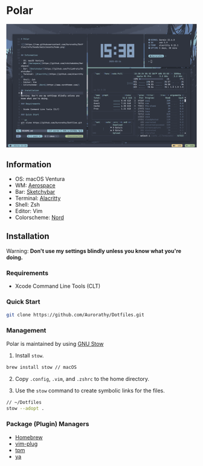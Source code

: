 # Polar

![](https://raw.githubusercontent.com/Aurorathy/Dotfiles/refs/heads/main/assets/home.png)


## Information

- OS: macOS Ventura
- WM: [Aerospace](https://github.com/nikitabobko/AeroSpace)
- Bar: [Sketchybar](https://github.com/FelixKratz/SketchyBar)
- Terminal: [Alacritty](https://github.com/alacritty/)
- Shell: Zsh
- Editor: Vim
- Colorscheme: [Nord](https://www.nordtheme.com/)

## Installation

Warning: **Don't use my settings blindly unless you know what you're doing.**

### Requirements

- Xcode Command Line Tools (CLT)

### Quick Start

```sh
git clone https://github.com/Aurorathy/Dotfiles.git
```

### Management

Polar is maintained by using [GNU Stow]()

1. Install `stow`.

```sh
brew install stow // macOS
```

2. Copy `.config`, `.vim`, and `.zshrc` to the home directory.

3. Use the `stow` command to create symbolic links for the files.

```sh
// ~/Dotfiles
stow --adopt .
```

### Package (Plugin) Managers

- [Homebrew](https://brew.sh/)
- [vim-plug](https://github.com/junegunn/vim-plug)
- [tpm](https://github.com/tmux-plugins/tpm)
- [ya](https://github.com/yazi-rs/plugins)

